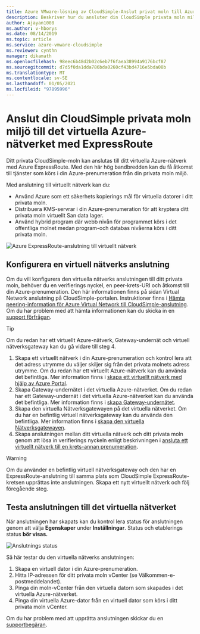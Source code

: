 ```yaml
---
title: Azure VMware-lösning av CloudSimple-Anslut privat moln till Azure-nätverk med ExpressRoute
description: Beskriver hur du ansluter din CloudSimple privata moln miljö till det virtuella Azure-nätverket med ExpressRoute
author: Ajayan1008
ms.author: v-hborys
ms.date: 08/14/2019
ms.topic: article
ms.service: azure-vmware-cloudsimple
ms.reviewer: cynthn
manager: dikamath
ms.openlocfilehash: 98eec6b48d2b02c6eb7f6faea38994a9176bcf87
ms.sourcegitcommit: d7d5f0da1dda786bda0260cf43bd4716e5bda08b
ms.translationtype: MT
ms.contentlocale: sv-SE
ms.lasthandoff: 01/05/2021
ms.locfileid: "97895996"
---
```

# <a name="connect-your-cloudsimple-private-cloud-environment-to-the-azure-virtual-network-using-expressroute"></a>Anslut din CloudSimple privata moln miljö till det virtuella Azure-nätverket med ExpressRoute

Ditt privata CloudSimple-moln kan anslutas till ditt virtuella Azure-nätverk med Azure ExpressRoute.  Med den här hög bandbredden kan du få åtkomst till tjänster som körs i din Azure-prenumeration från din privata moln miljö.

Med anslutning till virtuellt nätverk kan du:

* Använd Azure som ett säkerhets kopierings mål för virtuella datorer i ditt privata moln.
* Distribuera KMS-servrar i din Azure-prenumeration för att kryptera ditt privata moln virtuellt San data lager.
* Använd hybrid program där webb nivån för programmet körs i det offentliga molnet medan program-och databas nivåerna körs i ditt privata moln.

![Azure ExpressRoute-anslutning till virtuellt nätverk](media/cloudsimple-azure-network-connection.png)

## <a name="set-up-a-virtual-network-connection"></a>Konfigurera en virtuell nätverks anslutning

Om du vill konfigurera den virtuella nätverks anslutningen till ditt privata moln, behöver du en verifierings nyckel, en peer-krets-URI och åtkomst till din Azure-prenumeration. Den här informationen finns på sidan Virtual Network anslutning på CloudSimple-portalen. Instruktioner finns i [Hämta peering-information för Azure Virtual Network till CloudSimple-anslutning](virtual-network-connection.md). Om du har problem med att hämta informationen kan du skicka in en <a href="https://portal.azure.com/#blade/Microsoft_Azure_Support/HelpAndSupportBlade/newsupportrequest" target="_blank">support förfrågan</a>.

> [!TIP]
> Om du redan har ett virtuellt Azure-nätverk, Gateway-undernät och virtuell nätverksgateway kan du gå vidare till steg 4.

1. Skapa ett virtuellt nätverk i din Azure-prenumeration och kontrol lera att det adress utrymme du väljer skiljer sig från det privata molnets adress utrymme.  Om du redan har ett virtuellt Azure-nätverk kan du använda det befintliga.  Mer information finns i [skapa ett virtuellt nätverk med hjälp av Azure Portal](../virtual-network/quick-create-portal.md).
2. Skapa Gateway-undernätet i det virtuella Azure-nätverket.  Om du redan har ett Gateway-undernät i det virtuella Azure-nätverket kan du använda det befintliga. Mer information finns i [skapa Gateway-undernätet](../expressroute/expressroute-howto-add-gateway-portal-resource-manager.md#create-the-gateway-subnet).
3. Skapa den virtuella Nätverksgatewayen på det virtuella nätverket.  Om du har en befintlig virtuell nätverksgateway kan du använda den befintliga. Mer information finns i [skapa den virtuella Nätverksgatewayen](../expressroute/expressroute-howto-add-gateway-portal-resource-manager.md#create-the-virtual-network-gateway).
4. Skapa anslutningen mellan ditt virtuella nätverk och ditt privata moln genom att lösa in verifierings nyckeln enligt beskrivningen i [ansluta ett virtuellt nätverk till en krets-annan prenumeration](../expressroute/expressroute-howto-linkvnet-portal-resource-manager.md#connect-a-vnet-to-a-circuit---different-subscription).

> [!WARNING]
> Om du använder en befintlig virtuell nätverksgateway och den har en ExpressRoute-anslutning till samma plats som CloudSimple ExpressRoute-kretsen upprättas inte anslutningen.  Skapa ett nytt virtuellt nätverk och följ föregående steg.

## <a name="test-the-virtual-network-connection"></a>Testa anslutningen till det virtuella nätverket

När anslutningen har skapats kan du kontrol lera status för anslutningen genom att välja **Egenskaper** under **Inställningar**.  Status och etablerings status **bör visas.**

![Anslutnings status](media/azure-expressroute-connection.png)

Så här testar du den virtuella nätverks anslutningen:

1. Skapa en virtuell dator i din Azure-prenumeration.
2. Hitta IP-adressen för ditt privata moln vCenter (se Välkommen-e-postmeddelandet).
3. Pinga din moln-vCenter från den virtuella datorn som skapades i det virtuella Azure-nätverket.
4. Pinga din virtuella Azure-dator från en virtuell dator som körs i ditt privata moln vCenter.

Om du har problem med att upprätta anslutningen skickar du en <a href="https://portal.azure.com/#blade/Microsoft_Azure_Support/HelpAndSupportBlade/newsupportrequest" target="_blank">supportbegäran</a>.
